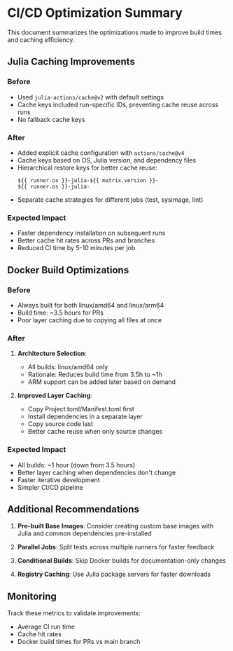 # CI/CD Optimization Summary

This document summarizes the optimizations made to improve build times and caching efficiency.

## Julia Caching Improvements

### Before
- Used `julia-actions/cache@v2` with default settings
- Cache keys included run-specific IDs, preventing cache reuse across runs
- No fallback cache keys

### After
- Added explicit cache configuration with `actions/cache@v4`
- Cache keys based on OS, Julia version, and dependency files
- Hierarchical restore keys for better cache reuse:
  ```
  ${{ runner.os }}-julia-${{ matrix.version }}-
  ${{ runner.os }}-julia-
  ```
- Separate cache strategies for different jobs (test, sysimage, lint)

### Expected Impact
- Faster dependency installation on subsequent runs
- Better cache hit rates across PRs and branches
- Reduced CI time by 5-10 minutes per job

## Docker Build Optimizations

### Before
- Always built for both linux/amd64 and linux/arm64
- Build time: ~3.5 hours for PRs
- Poor layer caching due to copying all files at once

### After
1. **Architecture Selection**:
   - All builds: linux/amd64 only
   - Rationale: Reduces build time from 3.5h to ~1h
   - ARM support can be added later based on demand

2. **Improved Layer Caching**:
   - Copy Project.toml/Manifest.toml first
   - Install dependencies in a separate layer
   - Copy source code last
   - Better cache reuse when only source changes

### Expected Impact
- All builds: ~1 hour (down from 3.5 hours) 
- Better layer caching when dependencies don't change
- Faster iterative development
- Simpler CI/CD pipeline

## Additional Recommendations

1. **Pre-built Base Images**: Consider creating custom base images with Julia and common dependencies pre-installed

2. **Parallel Jobs**: Split tests across multiple runners for faster feedback

3. **Conditional Builds**: Skip Docker builds for documentation-only changes

4. **Registry Caching**: Use Julia package servers for faster downloads

## Monitoring

Track these metrics to validate improvements:
- Average CI run time
- Cache hit rates
- Docker build times for PRs vs main branch